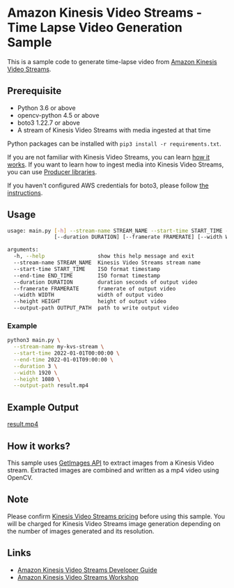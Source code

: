 # Amazon Kinesis Video Streams - Time Lapse Video Generation Sample

This is a sample code to generate time-lapse video from [Amazon Kinesis Video Streams](https://aws.amazon.com/kinesis/video-streams/).

## Prerequisite

- Python 3.6 or above
- opencv-python 4.5 or above
- boto3 1.22.7 or above
- A stream of Kinesis Video Streams with media ingested at that time

Python packages can be installed with `pip3 install -r requirements.txt`.

If you are not familiar with Kinesis Video Streams, you can learn [how it works](https://docs.aws.amazon.com/kinesisvideostreams/latest/dg/how-it-works.html).
If you want to learn how to ingest media into Kinesis Video Streams, you can use [Producer libraries](https://docs.aws.amazon.com/kinesisvideostreams/latest/dg/producer-sdk.html).

If you haven't configured AWS credentials for boto3, please follow [the instructions](https://boto3.amazonaws.com/v1/documentation/api/latest/guide/quickstart.html#configuration).

## Usage

```bash
usage: main.py [-h] --stream-name STREAM_NAME --start-time START_TIME --end-time END_TIME
               [--duration DURATION] [--framerate FRAMERATE] [--width WIDTH] [--height HEIGHT] --output-path OUTPUT_PATH

arguments:
  -h, --help                 show this help message and exit
  --stream-name STREAM_NAME  Kinesis Video Streams stream name
  --start-time START_TIME    ISO format timestamp
  --end-time END_TIME        ISO format timestamp
  --duration DURATION        duration seconds of output video
  --framerate FRAMERATE      framerate of output video
  --width WIDTH              width of output video
  --height HEIGHT            height of output video
  --output-path OUTPUT_PATH  path to write output video
```

### Example

```bash
python3 main.py \
  --stream-name my-kvs-stream \
  --start-time 2022-01-01T00:00:00 \
  --end-time 2022-01-01T09:00:00 \
  --duration 3 \
  --width 1920 \
  --height 1080 \
  --output-path result.mp4
```

## Example Output

[result.mp4](./result.mp4)

## How it works?

This sample uses [GetImages API](https://docs.aws.amazon.com/kinesisvideostreams/latest/dg/API_reader_GetImages.html) to extract images from a Kinesis Video stream.
Extracted images are combined and written as a mp4 video using OpenCV.

## Note

Please confirm [Kinesis Video Streams pricing](https://aws.amazon.com/kinesis/video-streams/pricing/) before using this sample.
You will be charged for Kinesis Video Streams image generation depending on the number of images generated and its resolution.

## Links

- [Amazon Kinesis Video Streams Developer Guide](https://docs.aws.amazon.com/kinesisvideostreams/latest/dg/what-is-kinesis-video.html)
- [Amazon Kinesis Video Streams Workshop](https://catalog.us-east-1.prod.workshops.aws/workshops/b95b9381-baf0-4bef-ba31-63817d54c2a6)
